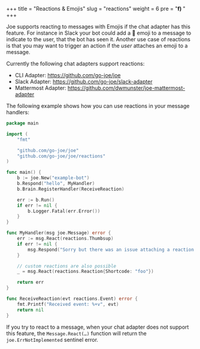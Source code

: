 +++
title = "Reactions & Emojis"
slug = "reactions"
weight = 6
pre = "<b>f) </b>"
+++

Joe supports reacting to messages with Emojis if the chat adapter has this feature.
For instance in Slack your bot could add a :robot: emoji to a message to indicate to
the user, that the bot has seen it. Another use case of reactions is that you
may want to trigger an action if the _user_ attaches an emoji to a message.

Currently the following chat adapters support reactions:

- <i class="fas fa-terminal"></i> CLI Adapter: https://github.com/go-joe/joe
- <i class='fab fa-slack fa-fw'></i> Slack Adapter: https://github.com/go-joe/slack-adapter
- <i class='fas fa-circle-notch'></i> Mattermost Adapter: https://github.com/dwmunster/joe-mattermost-adapter

The following example shows how you can use reactions in your message handlers:

[embedmd]:# (../../../_examples/06_react/main.go)
```go
package main

import (
	"fmt"

	"github.com/go-joe/joe"
	"github.com/go-joe/joe/reactions"
)

func main() {
	b := joe.New("example-bot")
	b.Respond("hello", MyHandler)
	b.Brain.RegisterHandler(ReceiveReaction)

	err := b.Run()
	if err != nil {
		b.Logger.Fatal(err.Error())
	}
}

func MyHandler(msg joe.Message) error {
	err := msg.React(reactions.Thumbsup)
	if err != nil {
		msg.Respond("Sorry but there was an issue attaching a reaction: %v", err)
	}

	// custom reactions are also possible
	_ = msg.React(reactions.Reaction{Shortcode: "foo"})

	return err
}

func ReceiveReaction(evt reactions.Event) error {
	fmt.Printf("Received event: %+v", evt)
	return nil
}
```

If you try to react to a message, when your chat adapter does not support this
feature, the `Message.React(…)` function will return the `joe.ErrNotImplemented`
sentinel error.
